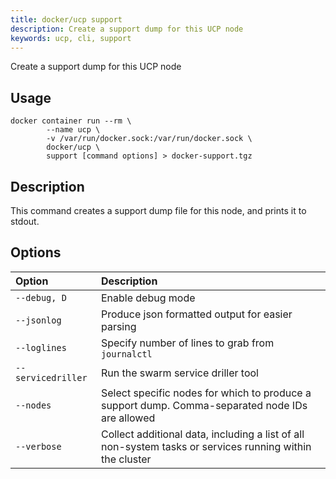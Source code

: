 ```yaml
---
title: docker/ucp support
description: Create a support dump for this UCP node
keywords: ucp, cli, support
---
```


Create a support dump for this UCP node

## Usage

```
docker container run --rm \
        --name ucp \
        -v /var/run/docker.sock:/var/run/docker.sock \
        docker/ucp \
        support [command options] > docker-support.tgz
```

## Description

This command creates a support dump file for this node, and prints it to stdout.

## Options

| Option                    | Description                |
|:--------------------------|:---------------------------|
|`--debug, D`|Enable debug mode|
|`--jsonlog`|Produce json formatted output for easier parsing|
|`--loglines`|Specify number of lines to grab from `journalctl`|
|`--servicedriller`|Run the swarm service driller tool|
|`--nodes`|Select specific nodes for which to produce a support dump. Comma-separated node IDs are allowed|
|`--verbose`|Collect additional data, including a list of all non-system tasks or services running within the cluster|
